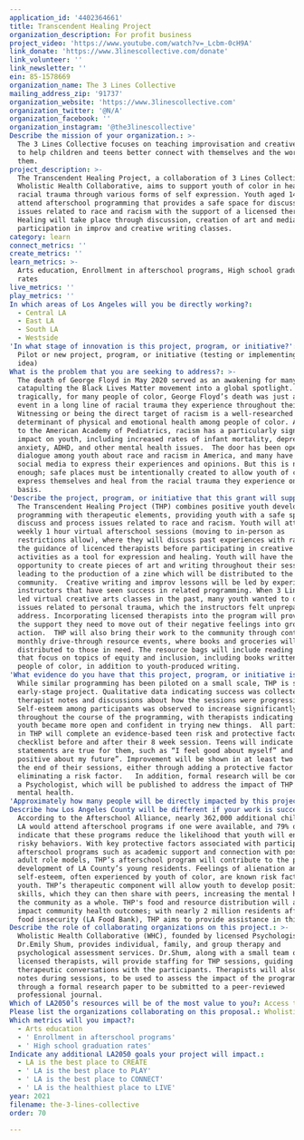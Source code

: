 ```yaml
---
application_id: '4402364661'
title: Transcendent Healing Project
organization_description: For profit business
project_video: 'https://www.youtube.com/watch?v=_Lcbm-0cH9A'
link_donate: 'https://www.3linescollective.com/donate'
link_volunteer: ''
link_newsletter: ''
ein: 85-1578669
organization_name: The 3 Lines Collective
mailing_address_zip: '91737'
organization_website: 'https://www.3linescollective.com'
organization_twitter: '@N/A'
organization_facebook: ''
organization_instagram: '@the3linescollective'
Describe the mission of your organization.: >-
  The 3 Lines Collective focuses on teaching improvisation and creative writing
  to help children and teens better connect with themselves and the world around
  them.
project_description: >-
  The Transcendent Healing Project, a collaboration of 3 Lines Collective and
  Wholistic Health Collaborative, aims to support youth of color in healing
  racial trauma through various forms of self expression. Youth aged 14-18 will
  attend afterschool programming that provides a safe space for discussing
  issues related to race and racism with the support of a licensed therapist.
  Healing will take place through discussion, creation of art and media, and
  participation in improv and creative writing classes.
category: learn
connect_metrics: ''
create_metrics: ''
learn_metrics: >-
  Arts education, Enrollment in afterschool programs, High school graduation
  rates
live_metrics: ''
play_metrics: ''
In which areas of Los Angeles will you be directly working?:
  - Central LA
  - East LA
  - South LA
  - Westside
'In what stage of innovation is this project, program, or initiative?': >-
  Pilot or new project, program, or initiative (testing or implementing a new
  idea)
What is the problem that you are seeking to address?: >-
  The death of George Floyd in May 2020 served as an awakening for many people,
  catapulting the Black Lives Matter movement into a global spotlight. But
  tragically, for many people of color, George Floyd’s death was just another
  event in a long line of racial trauma they experience throughout their lives. 
  Witnessing or being the direct target of racism is a well-researched
  determinant of physical and emotional health among people of color. According
  to the American Academy of Pediatrics, racism has a particularly significant
  impact on youth, including increased rates of infant mortality, depression,
  anxiety, ADHD, and other mental health issues.  The door has been opened for
  dialogue among youth about race and racism in America, and many have taken to
  social media to express their experiences and opinions. But this is not
  enough; safe places must be intentionally created to allow youth of color to
  express themselves and heal from the racial trauma they experience on a daily
  basis.
'Describe the project, program, or initiative that this grant will support to address the problem identified.': >-
  The Transcendent Healing Project (THP) combines positive youth development
  programming with therapeutic elements, providing youth with a safe space to
  discuss and process issues related to race and racism. Youth will attend
  weekly 1 hour virtual afterschool sessions (moving to in-person as
  restrictions allow), where they will discuss past experiences with race, with
  the guidance of licenced therapists before participating in creative arts
  activities as a tool for expression and healing. Youth will have the
  opportunity to create pieces of art and writing throughout their sessions,
  leading to the production of a zine which will be distributed to the
  community.  Creative writing and improv lessons will be led by experienced
  instructors that have seen success in related programming. When 3 Lines has
  led virtual creative arts classes in the past, many youth wanted to discuss
  issues related to personal trauma, which the instructors felt unprepared to
  address. Incorporating licensed therapists into the program will provide youth
  the support they need to move out of their negative feelings into growth and
  action.  THP will also bring their work to the community through contact-free
  monthly drive-through resource events, where books and groceries will be
  distributed to those in need. The resource bags will include reading materials
  that focus on topics of equity and inclusion, including books written by
  people of color, in addition to youth-produced writing.
'What evidence do you have that this project, program, or initiative is or will be successful, and how will you define and measure success?': >-
  While similar programming has been piloted on a small scale, THP is still an
  early-stage project. Qualitative data indicating success was collected through
  therapist notes and discussions about how the sessions were progressing.
  Self-esteem among participants was observed to increase significantly
  throughout the course of the programming, with therapists indicating that
  youth became more open and confident in trying new things.  All participants
  in THP will complete an evidence-based teen risk and protective factors
  checklist before and after their 8 week session. Teens will indicate which
  statements are true for them, such as “I feel good about myself” and “I feel
  positive about my future”. Improvement will be shown in at least two areas by
  the end of their sessions, either through adding a protective factor or
  eliminating a risk factor.   In addition, formal research will be conducted by
  a Psychologist, which will be published to address the impact of THP on youth
  mental health.
'Approximately how many people will be directly impacted by this project, program, or initiative?': '400'
Describe how Los Angeles County will be different if your work is successful.: >-
  According to the Afterschool Alliance, nearly 362,000 additional children in
  LA would attend afterschool programs if one were available, and 79% of parents
  indicate that these programs reduce the likelihood that youth will engage in
  risky behaviors. With key protective factors associated with participation in
  afterschool programs such as academic support and connection with positive
  adult role models, THP’s afterschool program will contribute to the positive
  development of LA County’s young residents. Feelings of alienation and low
  self-esteem, often experienced by youth of color, are known risk factors for
  youth. THP’s therapeutic component will allow youth to develop positive coping
  skills, which they can then share with peers, increasing the mental health of
  the community as a whole. THP's food and resource distribution will also
  impact community health outcomes; with nearly 2 million residents affected by
  food insecurity (LA Food Bank), THP aims to provide assistance in this area.
Describe the role of collaborating organizations on this project.: >-
  Wholistic Health Collaborative (WHC), founded by licensed Psychologist
  Dr.Emily Shum, provides individual, family, and group therapy and
  psychological assessment services. Dr.Shum, along with a small team of
  licensed therapists, will provide staffing for THP sessions, guiding
  therapeutic conversations with the participants. Therapists will also take
  notes during sessions, to be used to assess the impact of the programming
  through a formal research paper to be submitted to a peer-reviewed
  professional journal.
Which of LA2050’s resources will be of the most value to you?: Access to the LA2050 community
Please list the organizations collaborating on this proposal.: Wholistic Health Collaborative
Which metrics will you impact?:
  - Arts education
  - ' Enrollment in afterschool programs'
  - ' High school graduation rates'
Indicate any additional LA2050 goals your project will impact.:
  - LA is the best place to CREATE
  - ' LA is the best place to PLAY'
  - ' LA is the best place to CONNECT'
  - ' LA is the healthiest place to LIVE'
year: 2021
filename: the-3-lines-collective
order: 70

---
```

